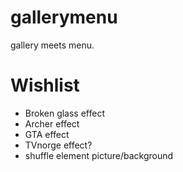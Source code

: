 # gallerymenu
gallery meets menu.

# Wishlist
* Broken glass effect
* Archer effect
* GTA effect
* TVnorge effect?
* shuffle element picture/background
